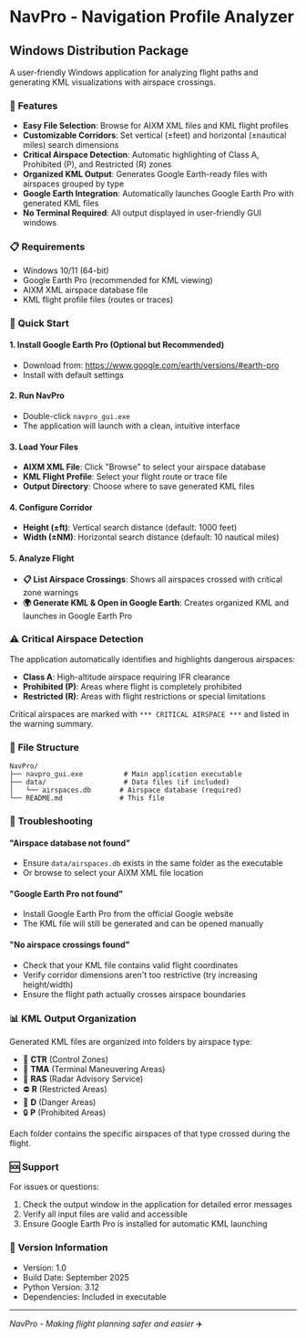 # NavPro - Navigation Profile Analyzer

## Windows Distribution Package

A user-friendly Windows application for analyzing flight paths and generating KML visualizations with airspace crossings.

### 🎯 **Features**
- **Easy File Selection**: Browse for AIXM XML files and KML flight profiles
- **Customizable Corridors**: Set vertical (±feet) and horizontal (±nautical miles) search dimensions  
- **Critical Airspace Detection**: Automatic highlighting of Class A, Prohibited (P), and Restricted (R) zones
- **Organized KML Output**: Generates Google Earth-ready files with airspaces grouped by type
- **Google Earth Integration**: Automatically launches Google Earth Pro with generated KML files
- **No Terminal Required**: All output displayed in user-friendly GUI windows

### 📋 **Requirements**
- Windows 10/11 (64-bit)
- Google Earth Pro (recommended for KML viewing)
- AIXM XML airspace database file
- KML flight profile files (routes or traces)

### 🚀 **Quick Start**

#### 1. Install Google Earth Pro (Optional but Recommended)
- Download from: https://www.google.com/earth/versions/#earth-pro
- Install with default settings

#### 2. Run NavPro
- Double-click `navpro_gui.exe` 
- The application will launch with a clean, intuitive interface

#### 3. Load Your Files
- **AIXM XML File**: Click "Browse" to select your airspace database
- **KML Flight Profile**: Select your flight route or trace file
- **Output Directory**: Choose where to save generated KML files

#### 4. Configure Corridor
- **Height (±ft)**: Vertical search distance (default: 1000 feet)
- **Width (±NM)**: Horizontal search distance (default: 10 nautical miles)

#### 5. Analyze Flight
- **📋 List Airspace Crossings**: Shows all airspaces crossed with critical zone warnings
- **🌍 Generate KML & Open in Google Earth**: Creates organized KML and launches in Google Earth Pro

### ⚠️ **Critical Airspace Detection**
The application automatically identifies and highlights dangerous airspaces:
- **Class A**: High-altitude airspace requiring IFR clearance
- **Prohibited (P)**: Areas where flight is completely prohibited
- **Restricted (R)**: Areas with flight restrictions or special limitations

Critical airspaces are marked with `*** CRITICAL AIRSPACE ***` and listed in the warning summary.

### 📁 **File Structure**
```
NavPro/
├── navpro_gui.exe          # Main application executable
├── data/                   # Data files (if included)
│   └── airspaces.db       # Airspace database (required)
└── README.md              # This file
```

### 🔧 **Troubleshooting**

#### "Airspace database not found"
- Ensure `data/airspaces.db` exists in the same folder as the executable
- Or browse to select your AIXM XML file location

#### "Google Earth Pro not found"
- Install Google Earth Pro from the official Google website
- The KML file will still be generated and can be opened manually

#### "No airspace crossings found"  
- Check that your KML file contains valid flight coordinates
- Verify corridor dimensions aren't too restrictive (try increasing height/width)
- Ensure the flight path actually crosses airspace boundaries

### 📊 **KML Output Organization**
Generated KML files are organized into folders by airspace type:
- 🏢 **CTR** (Control Zones)
- 🛬 **TMA** (Terminal Maneuvering Areas)
- 📡 **RAS** (Radar Advisory Service)
- ⛔ **R** (Restricted Areas) 
- 🚫 **D** (Danger Areas)
- 🔒 **P** (Prohibited Areas)

Each folder contains the specific airspaces of that type crossed during the flight.

### 🆘 **Support**
For issues or questions:
1. Check the output window in the application for detailed error messages
2. Verify all input files are valid and accessible
3. Ensure Google Earth Pro is installed for automatic KML launching

### 📝 **Version Information**
- Version: 1.0
- Build Date: September 2025
- Python Version: 3.12
- Dependencies: Included in executable

---
*NavPro - Making flight planning safer and easier* ✈️